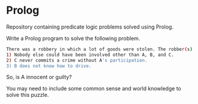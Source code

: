 # Prolog

Repository containing predicate logic problems solved using Prolog.

Write a Prolog program to solve the following problem.
  ```bash
  There was a robbery in which a lot of goods were stolen. The robber(s) left in a truck. It is known that:   
  1) Nobody else could have been involved other than A, B, and C.
  2) C never commits a crime without A's participation.
  3) B does not know how to drive.
  ```
  
So, is A innocent or guilty?

You may need to include some common sense and world knowledge to solve this puzzle.
